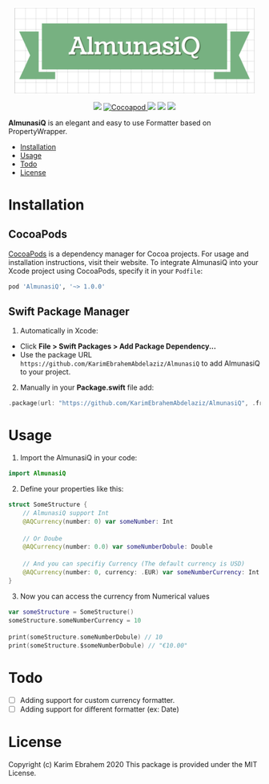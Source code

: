 <p align="center">
    <img src="https://github.com/KarimEbrahemAbdelaziz/AlmunasiQ/blob/master/Photos/Logo.png" width="480” max-width="90%" alt="AlmunasiQ" />
</p>

<p align="center">
    <img src="https://img.shields.io/badge/Swift-5.1-orange.svg" />
    <a href="https://cocoadocs.org/pods/AlmunasiQ/">
        <img src="http://img.shields.io/badge/Cocoapods-available-green.svg?style=flat" alt="Cocoapod" />
    </a>
    <img src="https://img.shields.io/cocoapods/v/AlmunasiQ.svg" />
    <img src="https://img.shields.io/cocoapods/l/AlmunasiQ.svg" />
    <img src="https://img.shields.io/cocoapods/p/AlmunasiQ.svg" />
</p>

**AlmunasiQ** is an elegant and easy to use Formatter based on PropertyWrapper.

- [Installation](#Installation)
- [Usage](#Usage)
- [Todo](#Todo)
- [License](#License)

# Installation

## CocoaPods

[CocoaPods](https://cocoapods.org) is a dependency manager for Cocoa projects. For usage and installation instructions, visit their website. To integrate AlmunasiQ into your Xcode project using CocoaPods, specify it in your `Podfile`:

```ruby
pod 'AlmunasiQ', '~> 1.0.0'
```

## Swift Package Manager

1. Automatically in Xcode:

 - Click **File > Swift Packages > Add Package Dependency...**  
 - Use the package URL `https://github.com/KarimEbrahemAbdelaziz/AlmunasiQ` to add AlmunasiQ to your project.

2. Manually in your **Package.swift** file add:

```swift
.package(url: "https://github.com/KarimEbrahemAbdelaziz/AlmunasiQ", .from("1.0.0"))
```

# Usage

1. Import the AlmunasiQ in your code:

```swift
import AlmunasiQ
```

2. Define your properties like this:

```swift
struct SomeStructure {
    // AlmunasiQ support Int
    @AQCurrency(number: 0) var someNumber: Int
    
    // Or Doube 
    @AQCurrency(number: 0.0) var someNumberDobule: Double
    
    // And you can specifiy Currency (The default currency is USD)
    @AQCurrency(number: 0, currency: .EUR) var someNumberCurrency: Int
}
```

3. Now you can access the currency from Numerical values

```swift
var someStructure = SomeStructure()
someStructure.someNumberCurrency = 10

print(someStructure.someNumberDobule) // 10
print(someStructure.$someNumberDobule) // "€10.00"
```

# Todo

- [ ] Adding support for custom currency formatter.
- [ ] Adding support for different formatter (ex: Date)

# License

Copyright (c) Karim Ebrahem 2020
This package is provided under the MIT License.
